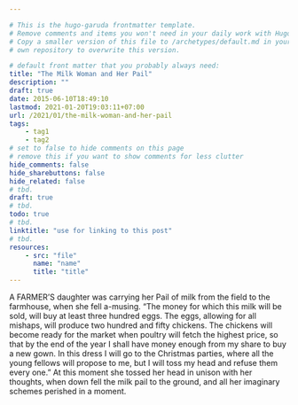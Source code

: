 ```yaml
---

# This is the hugo-garuda frontmatter template.
# Remove comments and items you won't need in your daily work with Hugo.
# Copy a smaller version of this file to /archetypes/default.md in your
# own repository to overwrite this version.

# default front matter that you probably always need:
title: "The Milk Woman and Her Pail"
description: ""
draft: true
date: 2015-06-10T18:49:10
lastmod: 2021-01-20T19:03:11+07:00
url: /2021/01/the-milk-woman-and-her-pail
tags:
    - tag1
    - tag2
# set to false to hide comments on this page
# remove this if you want to show comments for less clutter
hide_comments: false
hide_sharebuttons: false
hide_related: false
# tbd.
draft: true
# tbd.
todo: true
# tbd.
linktitle: "use for linking to this post"
# tbd.
resources:
    - src: "file"
      name: "name"
      title: "title"
---
```

A FARMER’S daughter was carrying her Pail of milk from the field to the farmhouse, when she fell a-musing. “The money for which this milk will be sold, will buy at least three hundred eggs. The eggs, allowing for all mishaps, will produce two hundred and fifty chickens. The chickens will become ready for the market when poultry will fetch the highest price, so that by the end of the year I shall have money enough from my share to buy a new gown. In this dress I will go to the Christmas parties, where all the young fellows will propose to me, but I will toss my head and refuse them every one.” At this moment she tossed her head in unison with her thoughts, when down fell the milk pail to the ground, and all her imaginary schemes perished in a moment.
